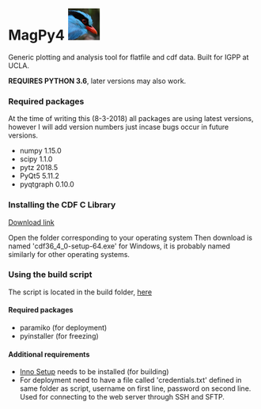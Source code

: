 # MagPy4 ![bird](images/magPy64.png)

Generic plotting and analysis tool for flatfile and cdf data. Built for IGPP at UCLA.

__REQUIRES PYTHON 3.6__, later versions may also work.

### Required packages

At the time of writing this (8-3-2018) all packages are using latest versions, however I will add version numbers just incase bugs occur in future versions.

- numpy 1.15.0
- scipy 1.1.0
- pytz 2018.5
- PyQt5 5.11.2
- pyqtgraph 0.10.0

### Installing the CDF C Library
[Download link](https://spdf.sci.gsfc.nasa.gov/pub/software/cdf/dist/cdf36_4/)

Open the folder corresponding to your operating system
Then download is named 'cdf36_4_0-setup-64.exe' for Windows, it is probably named similarly for other operating systems.

### Using the build script
The script is located in the build folder, [here](https://github.com/igpp-ucla/MagPy4/blob/master/build/magPyDist.py)
#### Required packages
- paramiko (for deployment)
- pyinstaller (for freezing)
#### Additional requirements
- [Inno Setup](http://www.jrsoftware.org/isinfo.php) needs to be installed (for building)
- For deployment need to have a file called 'credentials.txt' defined in same folder as script, username on first line, password on second line. Used for connecting to the web server through SSH and SFTP.
